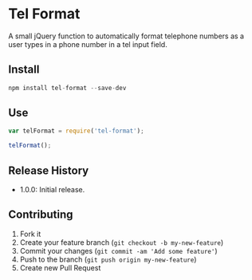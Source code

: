 # Tel Format
A small jQuery function to automatically format telephone numbers as a user types in a phone number in a tel input field.

## Install

```js
npm install tel-format --save-dev
```

## Use

```js
var telFormat = require('tel-format');

telFormat();
```

## Release History
* 1.0.0: Initial release.

## Contributing

1. Fork it
2. Create your feature branch (`git checkout -b my-new-feature`)
3. Commit your changes (`git commit -am 'Add some feature'`)
4. Push to the branch (`git push origin my-new-feature`)
5. Create new Pull Request
